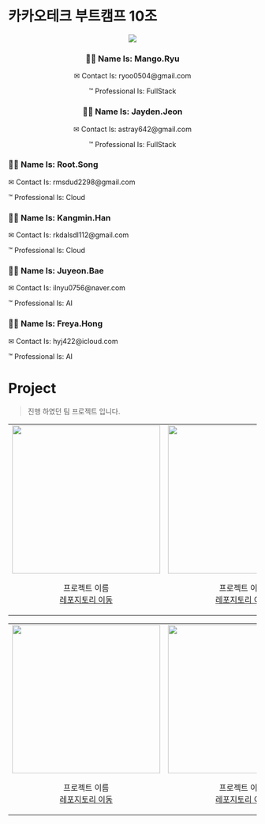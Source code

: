 <h1>카카오테크 부트캠프 10조</h1>  

<div>
    <div align="center">
        <picture>
            <img src="https://github.com/rkdalsdl98/cateboo-team/assets/77562358/e4c59f61-96ec-4b67-abae-2ced85986746"/>
        </picture>
    </div>
    <div width="100%" align="top">
        <div align="center">
            <h3>💂‍♂️ Name Is: Mango.Ryu</h3>
            <p>✉ Contact Is: ryoo0504@gmail.com</p>
            <p>™ Professional Is: FullStack</p>
        </div>
        <div align="center">
            <h3>🕵️‍♂️ Name Is: Jayden.Jeon</h3>
            <p>✉ Contact Is: astray642@gmail.com</p>
            <p>™ Professional Is: FullStack</p>
        </div>
    </div>
    <h3>👨‍⚕️ Name Is: Root.Song</h3>
    <p>✉ Contact Is: rmsdud2298@gmail.com</p>
    <p>™ Professional Is: Cloud</p>
    <h3>👨‍🌾 Name Is: Kangmin.Han</h3>
    <p>✉ Contact Is: rkdalsdl112@gmail.com</p>
    <p>™ Professional Is: Cloud</p>
    <h3>👩‍🔧 Name Is: Juyeon.Bae</h3>
    <p>✉ Contact Is: ilnyu0756@naver.com</p>
    <p>™ Professional Is: AI</p>
    <h3>👩‍🏭 Name Is: Freya.Hong</h3>
    <p>✉ Contact Is: hyj422@icloud.com</p>
    <p>™ Professional Is: AI</p>
</div>

# Project  
> 진행 하였던 팀 프로젝트 입니다.  

<table>
    <td valign="top">
        <picture width="300px" heigth="200px">
            <img width="300px" src="https://github.com/rkdalsdl98/cateboo-team/assets/77562358/e4c59f61-96ec-4b67-abae-2ced85986746"/>
        </picture>
<div align="center" width="100%">

프로젝트 이름  
[레포지토리 이동](https://github.com/rkdalsdl98/cateboo-team)

</div>
    </td>
    <td valign="top">
        <picture width="300px" heigth="200px">
            <img width="300px" src="https://github.com/rkdalsdl98/cateboo-team/assets/77562358/e4c59f61-96ec-4b67-abae-2ced85986746"/>
        </picture>
<div align="center" width="100%">

프로젝트 이름  
[레포지토리 이동](https://github.com/rkdalsdl98/cateboo-team)

</div>
    </td>
    <td valign="top">
        <picture width="300px" heigth="200px">
            <img width="300px" src="https://github.com/rkdalsdl98/cateboo-team/assets/77562358/e4c59f61-96ec-4b67-abae-2ced85986746"/>
        </picture>
<div align="center" width="100%">

프로젝트 이름  
[레포지토리 이동](https://github.com/rkdalsdl98/cateboo-team)

</div>
    </td>
</table>  

<table>
    <td valign="top">
        <picture width="300px" heigth="200px">
            <img width="300px" src="https://github.com/rkdalsdl98/cateboo-team/assets/77562358/e4c59f61-96ec-4b67-abae-2ced85986746"/>
        </picture>
<div align="center" width="100%">

프로젝트 이름  
[레포지토리 이동](https://github.com/rkdalsdl98/cateboo-team)

</div>
    </td>
    <td valign="top">
        <picture width="300px" heigth="200px">
            <img width="300px" src="https://github.com/rkdalsdl98/cateboo-team/assets/77562358/e4c59f61-96ec-4b67-abae-2ced85986746"/>
        </picture>
<div align="center" width="100%">

프로젝트 이름  
[레포지토리 이동](https://github.com/rkdalsdl98/cateboo-team)

</div>
    </td>
    <td valign="top">
        <picture width="300px" heigth="200px">
            <img width="300px" src="https://github.com/rkdalsdl98/cateboo-team/assets/77562358/e4c59f61-96ec-4b67-abae-2ced85986746"/>
        </picture>
<div align="center" width="100%">

프로젝트 이름  
[레포지토리 이동](https://github.com/rkdalsdl98/cateboo-team)

</div>
    </td>
</table>